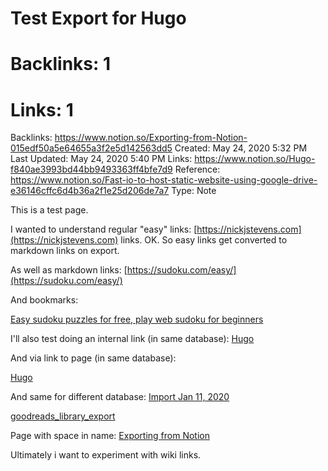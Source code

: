 # Test Export for Hugo

# Backlinks: 1
# Links: 1
Backlinks: https://www.notion.so/Exporting-from-Notion-015edf50a5e64655a3f2e5d142563dd5
Created: May 24, 2020 5:32 PM
Last Updated: May 24, 2020 5:40 PM
Links: https://www.notion.so/Hugo-f840ae3993bd44bb9493363ff4bfe7d9
Reference: https://www.notion.so/Fast-io-to-host-static-website-using-google-drive-e36146cffc6d4b36a2f1e25d206de7a7
Type: Note

This is a test page. 

I wanted to understand regular "easy" links: [https://nickjstevens.com](https://nickjstevens.com) links. OK. So easy links get converted to markdown links on export.

As well as markdown links: [https://sudoku.com/easy/](https://sudoku.com/easy/)

And bookmarks:

[Easy sudoku puzzles for free, play web sudoku for beginners](https://sudoku.com/easy/)

I'll also test doing an internal link (in same database): [Hugo](https://www.notion.so/Hugo-f840ae3993bd44bb9493363ff4bfe7d9) 

And via link to page (in same database):

[Hugo](https://www.notion.so/Hugo-f840ae3993bd44bb9493363ff4bfe7d9)

And same for different database: [Import Jan 11, 2020](https://www.notion.so/1ce0b46789164358b3f04b08e36506b4) 

[goodreads_library_export](https://www.notion.so/1ce0b46789164358b3f04b08e36506b4)

Page with space in name: [Exporting from Notion](https://www.notion.so/Exporting-from-Notion-015edf50a5e64655a3f2e5d142563dd5) 

Ultimately i want to experiment with wiki links.